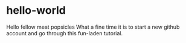 # hello-world
Hello fellow meat popsicles
What a fine time it is to start a new github account and go through this fun-laden tutorial.
